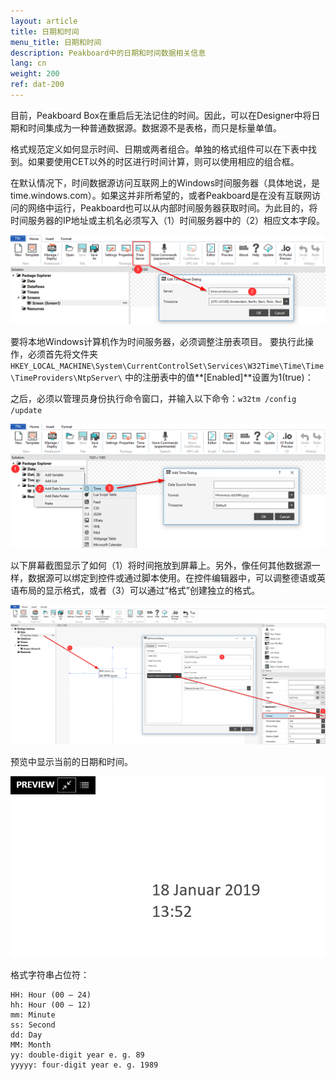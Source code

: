 ```yaml
---
layout: article
title: 日期和时间
menu_title: 日期和时间
description: Peakboard中的日期和时间数据相关信息
lang: cn
weight: 200
ref: dat-200
---
```

目前，Peakboard Box在重启后无法记住的时间。因此，可以在Designer中将日期和时间集成为一种普通数据源。数据源不是表格，而只是标量单值。

格式规范定义如何显示时间、日期或两者组合。单独的格式组件可以在下表中找到。如果要使用CET以外的时区进行时间计算，则可以使用相应的组合框。

在默认情况下，时间数据源访问互联网上的Windows时间服务器（具体地说，是time.windows.com）。如果这并非所希望的，或者Peakboard是在没有互联网访问的网络中运行，Peakboard也可以从内部时间服务器获取时间。为此目的，将时间服务器的IP地址或主机名必须写入（1）时间服务器中的（2）相应文本字段。

 ![TimeServer](/assets/images/data-sources/date-and-time/TimeServer.png)

要将本地Windows计算机作为时间服务器，必须调整注册表项目。
要执行此操作，必须首先将文件夹`HKEY_LOCAL_MACHINE\System\CurrentControlSet\Services\W32Time\Time\Time\TimeProviders\NtpServer\`
中的注册表中的值**[Enabled]**设置为1(true)：

之后，必须以管理员身份执行命令窗口，并输入以下命令：`w32tm /config /update`

 ![Add Time Dialog](/assets/images/data-sources/date-and-time/add-time-dialog.png)

以下屏幕截图显示了如何（1）将时间拖放到屏幕上。另外，像任何其他数据源一样，数据源可以绑定到控件或通过脚本使用。在控件编辑器中，可以调整德语或英语布局的显示格式，或者（3）可以通过“格式”创建独立的格式。

 ![Place Time](/assets/images/data-sources/date-and-time/place-time.png)

预览中显示当前的日期和时间。

![Preview Time](/assets/images/data-sources/date-and-time/preview-time.png)

格式字符串占位符：

 ```
HH: Hour (00 – 24)
hh: Hour (00 – 12)
mm: Minute
ss: Second
dd: Day
MM: Month
yy: double-digit year e. g. 89
yyyyy: four-digit year e. g. 1989
```
